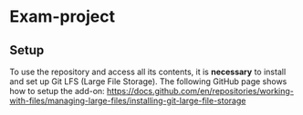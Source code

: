 # Exam-project

## Setup
To use the repository and access all its contents, it is **necessary** to install and set up Git LFS (Large File Storage). The following GitHub page shows how to setup the add-on: https://docs.github.com/en/repositories/working-with-files/managing-large-files/installing-git-large-file-storage
